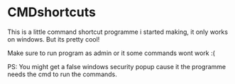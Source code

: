 # CMDshortcuts
This is a little command shortcut programme i started making, it only works on windows. But its pretty cool!

Make sure to run program as admin or it some commands wont work :(

PS: You might get a false windows security popup cause it the programme needs the cmd to run the commands.
